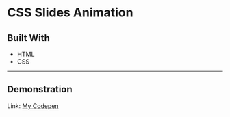 # CSS Slides Animation

## Built With

* HTML
* CSS

___

## Demonstration

Link: [My Codepen](https://codepen.io/Vedderlino/full/BYLEoy/)